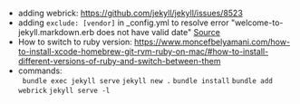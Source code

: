- adding webrick: https://github.com/jekyll/jekyll/issues/8523
- adding `exclude: [vendor]` in _config.yml to resolve error "welcome-to-jekyll.markdown.erb does not have valid date" [Source](https://github.com/jekyll/jekyll/issues/5267)
- How to switch to ruby version: https://www.moncefbelyamani.com/how-to-install-xcode-homebrew-git-rvm-ruby-on-mac/#how-to-install-different-versions-of-ruby-and-switch-between-them
- commands: <br>
  ` bundle exec jekyll serve`
  `jekyll new .`
  `bundle install`
  `bundle add webrick`
  `jekyll serve -l`